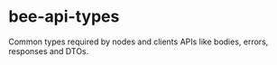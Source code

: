 # bee-api-types

Common types required by nodes and clients APIs like bodies, errors, responses and DTOs.